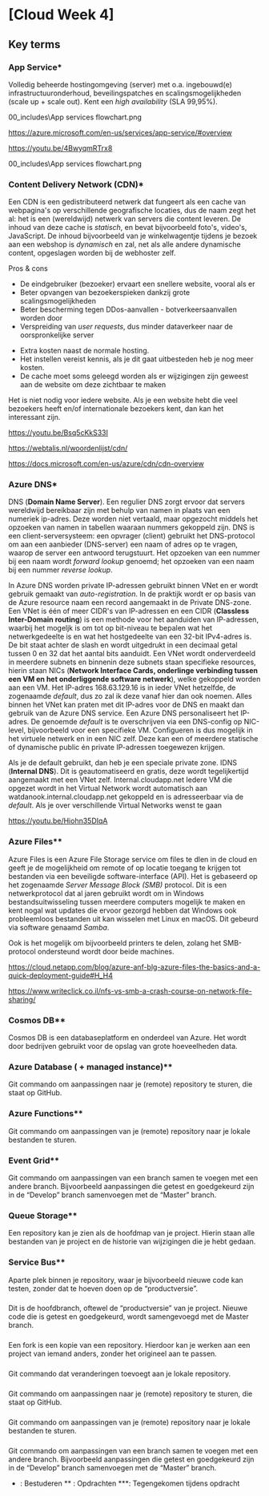 # [Cloud Week 4]

## Key terms  

### App Service*
Volledig beheerde hostingomgeving (server) met o.a. ingebouwd(e) infrastructuuronderhoud, beveilingspatches en scalingsmogelijkheden (scale up + scale out). Kent een *high availability* (SLA 99,95%).


00_includes\App services flowchart.png

https://azure.microsoft.com/en-us/services/app-service/#overview

https://youtu.be/4BwyqmRTrx8

00_includes\App services flowchart.png

### Content Delivery Network (CDN)*
Een CDN is een gedistributeerd netwerk dat fungeert als een cache van webpagina's op verschillende geografische locaties, dus de naam zegt het al: het is een (wereldwijd) netwerk van servers die content leveren. De inhoud van deze cache is *statisch*, en bevat bijvoorbeeld foto's, video's, JavaScript. De inhoud bijvoorbeeld van je winkelwagentje tijdens je bezoek aan een webshop is *dynamisch* en zal, net als alle andere dynamische content, opgeslagen worden bij de webhoster zelf.

Pros & cons

+ De eindgebruiker (bezoeker) ervaart een snellere website, vooral als er 
+ Beter opvangen van bezoekerspieken dankzij grote scalingsmogelijkheden
+ Beter bescherming tegen DDos-aanvallen - botverkeersaanvallen worden door
+ Verspreiding van *user requests*, dus minder dataverkeer naar de oorspronkelijke server

- Extra kosten naast de normale hosting.
- Het instellen vereist kennis, als je dit gaat uitbesteden heb je nog meer kosten.
- De cache moet soms geleegd worden als er wijzigingen zijn geweest aan de website om deze zichtbaar te maken

Het is niet nodig voor iedere website. Als je een website hebt die veel bezoekers heeft en/of internationale bezoekers kent, dan kan het interessant zijn.

https://youtu.be/Bsq5cKkS33I

https://webtalis.nl/woordenlijst/cdn/

https://docs.microsoft.com/en-us/azure/cdn/cdn-overview

### Azure DNS*

DNS (**Domain Name Server**). Een regulier DNS zorgt ervoor dat servers wereldwijd bereikbaar zijn met behulp van namen in plaats van een numeriek ip-adres. Deze worden niet vertaald, maar opgezocht middels het opzoeken van namen in tabellen waaraan nummers gekoppeld zijn. 
DNS is een client-serversysteem: een opvrager (client) gebruikt het DNS-protocol om aan een aanbieder (DNS-server) een naam of adres op te vragen, waarop de server een antwoord terugstuurt. Het opzoeken van een nummer bij een naam wordt *forward lookup* genoemd; het opzoeken van een naam bij een nummer *reverse lookup*.

In Azure DNS worden private IP-adressen gebruikt binnen VNet en er wordt gebruik gemaakt van *auto-registration*. 
In de praktijk wordt er op basis van de Azure resource naam een record aangemaakt in de Private DNS-zone.
Een VNet is één of meer CIDR's van IP-adressen en een CIDR (**Classless Inter-Domain routing**) is een methode voor het aanduiden van IP-adressen, waarbij het mogeljk is om tot op bit-niveau te bepalen wat het netwerkgedeelte is en wat het hostgedeelte van een 32-bit IPv4-adres is. 
De bit staat achter de slash en wordt uitgedrukt in een decimaal getal tussen 0 en 32 dat het aantal bits aanduidt.
Een VNet wordt onderverdeeld in meerdere subnets en binnenin deze subnets staan specifieke resources, hierin staan NICs (**Network Interface Cards, onderlinge verbinding tussen een VM en het onderliggende software netwerk**), welke gekoppeld worden aan een VM.
Het IP-adres 168.63.129.16 is in ieder VNet hetzelfde, de zogenaamde *default*, dus zo zal ik deze vanaf hier dan ook noemen.
 Alles binnen het VNet kan praten met dit IP-adres voor de DNS en maakt dan gebruik van de Azure DNS service. Een Azure DNS personaliseert het IP-adres.
De genoemde *default* is te overschrijven via een DNS-config op NIC-level, bijvoorbeeld voor een specifieke VM.
Configueren is dus mogelijk in het virtuele netwerk en in een NIC zelf.
Deze kan een of meerdere statische of dynamische public én private IP-adressen toegewezen krijgen.

Als je de default gebruikt, dan heb je een speciale private zone. IDNS (**Internal DNS**). Dit is geautomatiseerd en gratis, deze wordt tegelijkertijd aangemaakt met een VNet zelf. 
Internal.cloudapp.net
Iedere VM die opgezet wordt in het Virtual Network wordt automatisch aan watdanook.internal.cloudapp.net gekoppeld en is adresseerbaar via de *default*.
Als je over verschillende Virtual Networks wenst te gaan

https://youtu.be/Hiohn35DIqA


### Azure Files**

Azure Files is een Azure File Storage service om files te dlen in de cloud en geeft je de mogelijkheid om remote of op locatie toegang te krijgen tot bestanden via een beveiligde software-interface (API). Het is gebaseerd op het zogenaamde *Server Message Block (SMB)* protocol.
Dit is een netwerkprotocol dat al jaren gebruikt wordt om in Windows bestandsuitwisseling tussen meerdere computers mogelijk te maken en kent nogal wat updates die ervoor gezorgd hebben dat Windows ook probleemloos bestanden uit kan wisselen met Linux en macOS. Dit gebeurd via software genaamd *Samba*.

Ook is het mogelijk om bijvoorbeeld printers te delen, zolang het SMB-protocol ondersteund wordt door beide machines.






https://cloud.netapp.com/blog/azure-anf-blg-azure-files-the-basics-and-a-quick-deployment-guide#H_H4

https://www.writeclick.co.il/nfs-vs-smb-a-crash-course-on-network-file-sharing/

### Cosmos DB**	
Cosmos DB is een databaseplatform en onderdeel van Azure. Het wordt door bedrijven gebruikt voor de opslag van grote hoeveelheden data.

### Azure Database ( + managed instance)**
Git commando om aanpassingen naar je (remote) repository te sturen, die staat op GitHub.

### Azure Functions**
Git commando om aanpassingen van je (remote) repository naar je lokale bestanden te sturen.

### Event Grid**
Git commando om aanpassingen van een branch samen te voegen met een andere branch. Bijvoorbeeld aanpassingen die getest en goedgekeurd zijn   in de “Develop” branch samenvoegen met de “Master” branch.

### Queue Storage**
Een repository kan je zien als de hoofdmap van je project. Hierin staan alle bestanden van je project en de historie van wijzigingen die je hebt gedaan.

### Service Bus**
Aparte plek binnen je repository, waar je bijvoorbeeld nieuwe code kan testen, zonder dat te hoeven doen op de “productversie”.

### 
Dit is de hoofdbranch, oftewel de “productversie” van je project. Nieuwe code die is getest en goedgekeurd, wordt samengevoegd met de Master branch.

### 
Een fork is een kopie van een repository. Hierdoor kan je werken aan een project van iemand anders, zonder het origineel aan te passen.

### 	
Git commando dat veranderingen toevoegt aan je lokale repository.

### 
Git commando om aanpassingen naar je (remote) repository te sturen, die staat op GitHub.

### 
Git commando om aanpassingen van je (remote) repository naar je lokale bestanden te sturen.

### 
Git commando om aanpassingen van een branch samen te voegen met een andere branch. Bijvoorbeeld aanpassingen die getest en goedgekeurd zijn   in de “Develop” branch samenvoegen met de “Master” branch.
*  : Bestuderen
** : Opdrachten
***: Tegengekomen tijdens opdracht

